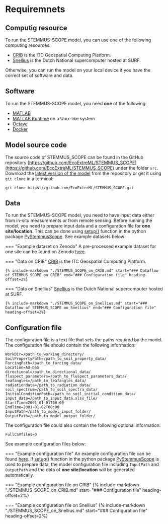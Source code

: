 # Requiremnets

## Computig resource

To run the STEMMUS-SCOPE model, you can use one of the following computing resources:

- [CRIB](https://crib.utwente.nl/) is the ITC Geospatial Computing Platform.
- [Snellius](https://servicedesk.surfsara.nl/wiki/display/WIKI/Snellius) is the
Dutch National supercomputer hosted at SURF.

Otherwise, you can run the model on your local device if you have the correct
set of software and data.

## Software

To run the STEMMUS-SCOPE model, you need **one** of the following:

- [MATLAB](https://nl.mathworks.com/products/matlab.html)
- [MATLAB Runtime](https://nl.mathworks.com/products/compiler/matlab-runtime.html) on a Unix-like system
- [Octave](https://octave.org/)
- [Docker](https://www.docker.com/)

## Model source code

The source code of STEMMUS_SCOPE can be found in the GitHub repository
[https://github.com/EcoExtreML/STEMMUS_SCOPE](https://github.com/EcoExtreML/STEMMUS_SCOPE)
under the folder `src`. Download the [latest version of the
model](https://github.com/EcoExtreML/STEMMUS_SCOPE/releases) from the repository
or get it using `git clone` in a terminal:

` git clone https://github.com/EcoExtreML/STEMMUS_SCOPE.git `


## Data

To run the STEMMUS-SCOPE model, you need to have input data either from in-situ
measurements or from remote sensing. Before running the model, you need to
prepare input data and a configuration file for **one site/location**. This can be done using
[setup()](https://pystemmusscope.readthedocs.io/en/latest/reference/#PyStemmusScope.stemmus_scope.StemmusScope.setup) function
in the python package [PyStemmusScope](https://pystemmusscope.readthedocs.io/en/latest/). See example datasets below:

=== "Example dataset on Zenodo"
    A pre-processed example dataset for one site can be found on Zenodo
    [here](https://zenodo.org/records/10566827).

=== "Data on CRIB"
    [CRIB](https://crib.utwente.nl/) is the ITC Geospatial Computing Platform.

    {% include-markdown "./STEMMUS_SCOPE_on_CRIB.md" start="### Dataflow of STEMMUS_SCOPE on CRIB" end="### Configuration file" heading-offset=2%}

=== "Data on Snellius"
    [Snellius](https://servicedesk.surfsara.nl/wiki/display/WIKI/Snellius) is the
    Dutch National supercomputer hosted at SURF.

    {% include-markdown "./STEMMUS_SCOPE_on_Snellius.md" start="### Dataflow of STEMMUS_SCOPE on Snellius" end="### Configuration file" heading-offset=2%}

## Configuration file

The configuration file is a text file that sets the paths required by the model.
The configuration file should contain the following information:

```text
WorkDir=/path_to_working_directory/
SoilPropertyPath=/path_to_soil_property_data/
ForcingPath=/path_to_forcing_data/
Location=AU-DaS
directional=/path_to_directional_data/
fluspect_parameters=/path_to_fluspect_parameters_data/
leafangles=/path_to_leafangles_data/
radiationdata=/path_to_radiation_data/
soil_spectrum=/path_to_soil_spectra_data/
InitialConditionPath=/path_to_soil_initial_condition_data/
input_data=/path_to_input_data.xlsx_file/
StartTime=2001-01-01T00:00
EndTime=2001-01-02T00:00
InputPath=/path_to_model_input_folder/
OutputPath=/path_to_model_output_folder/
```
The configuration file could also contain the following optional information:
```text
FullCSVfiles=0
```

See example configuration files below:

=== "Example configuration file"
    An example configuration file can be found
    [here](https://github.com/EcoExtreML/STEMMUS_SCOPE/blob/main/config_file_template.txt). If
    [setup()](https://pystemmusscope.readthedocs.io/en/latest/reference/#PyStemmusScope.stemmus_scope.StemmusScope.setup)
    function in the python package
    [PyStemmusScope](https://pystemmusscope.readthedocs.io/en/latest/) is used
    to prepare data, the model configuration file including `InputPath` and
    `OutputPath` and the data of **one site/location** will be generated
    automatically.

=== "Example configuration file on CRIB"
    {% include-markdown "./STEMMUS_SCOPE_on_CRIB.md" start="### Configuration file" heading-offset=2%}

=== "Example configuration file on Snellius"
    {% include-markdown "./STEMMUS_SCOPE_on_Snellius.md" start="### Configuration file" heading-offset=2%}
